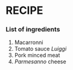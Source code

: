 # RECIPE

### **List of ingredients**

1. Macarronni
2. Tomato sauce *Luiggi*
3. Pork minced meat
4. *Parmesanno* cheese
